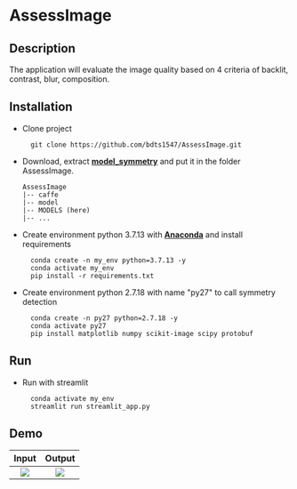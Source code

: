 # AssessImage
## Description
  The application will evaluate the image quality based on 4 criteria of backlit, contrast, blur, composition.

## Installation
- Clone project
  ```
    git clone https://github.com/bdts1547/AssessImage.git
  ```
- Download, extract **[model_symmetry](https://drive.google.com/file/d/1O5nzjuWbkFM68sFY2qYj6uFI0H14FOkZ/view?usp=share_link)** and put it in the folder AssessImage.
  ```
  AssessImage
  |-- caffe
  |-- model
  |-- MODELS (here)
  |-- ...
  ```
- Create environment python 3.7.13 with **[Anaconda](https://www.anaconda.com/)** and install requirements
  ```
    conda create -n my_env python=3.7.13 -y
    conda activate my_env
    pip install -r requirements.txt
  ```
- Create environment python 2.7.18 with name "py27" to call symmetry detection
  ```
    conda create -n py27 python=2.7.18 -y
    conda activate py27
    pip install matplotlib numpy scikit-image scipy protobuf
  ```


## Run
- Run with streamlit
  ```
    conda activate my_env
    streamlit run streamlit_app.py
  ```
  
## Demo
Input          |  Output
:-------------------------:|:-------------------------:
![](https://...Dark.png)  |  ![](https://...Ocean.png)
